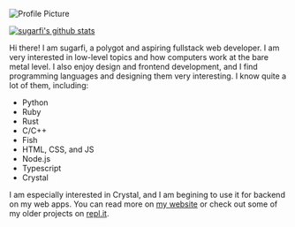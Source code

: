 ![Profile Picture](https://sugarfi.dev/images/deco.jpg)

[![sugarfi's github stats](https://github-readme-stats.vercel.app/api?username=sugarfi)](https://github.com/anuraghazra/github-readme-stats)

Hi there! I am sugarfi, a polygot and aspiring fullstack web developer. I am very interested in low-level topics and how computers work at the bare metal level. I
also enjoy design and frontend development, and I find programming languages and designing them very interesting. I know quite a lot of them, including:

- Python
- Ruby
- Rust
- C/C++
- Fish
- HTML, CSS, and JS
- Node.js
- Typescript
- Crystal

I am especially interested in Crystal, and I am begining to use it for backend on my web apps. You can read more on [my website](https://sugarfi.dev) or check out 
some of my older projects on [repl.it](https://repl.it/@sugarfi).
